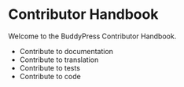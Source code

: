 # Contributor Handbook

Welcome to the BuddyPress Contributor Handbook.

- Contribute to documentation
- Contribute to translation
- Contribute to tests
- Contribute to code
